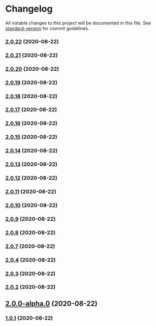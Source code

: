 # Changelog

All notable changes to this project will be documented in this file. See [standard-version](https://github.com/conventional-changelog/standard-version) for commit guidelines.

### [2.0.22](https://github.com/pandahereboy/npm-test/compare/v2.0.21...v2.0.22) (2020-08-22)

### [2.0.21](https://github.com/pandahereboy/npm-test/compare/v2.0.20...v2.0.21) (2020-08-22)

### [2.0.20](https://github.com/pandahereboy/npm-test/compare/v2.0.19...v2.0.20) (2020-08-22)

### [2.0.19](https://github.com/pandahereboy/npm-test/compare/v2.0.18...v2.0.19) (2020-08-22)

### [2.0.18](https://github.com/pandahereboy/npm-test/compare/v2.0.17...v2.0.18) (2020-08-22)

### [2.0.17](https://github.com/pandahereboy/npm-test/compare/v2.0.16...v2.0.17) (2020-08-22)

### [2.0.16](https://github.com/pandahereboy/npm-test/compare/v2.0.15...v2.0.16) (2020-08-22)

### [2.0.15](https://github.com/pandahereboy/npm-test/compare/v2.0.14...v2.0.15) (2020-08-22)

### [2.0.14](https://github.com/pandahereboy/npm-test/compare/v2.0.13...v2.0.14) (2020-08-22)

### [2.0.13](https://github.com/pandahereboy/npm-test/compare/v2.0.12...v2.0.13) (2020-08-22)

### [2.0.12](https://github.com/pandahereboy/npm-test/compare/v2.0.10...v2.0.12) (2020-08-22)

### [2.0.11](https://github.com/pandahereboy/npm-test/compare/v2.0.10...v2.0.11) (2020-08-22)

### [2.0.10](https://github.com/pandahereboy/npm-test/compare/v2.0.9...v2.0.10) (2020-08-22)

### [2.0.9](https://github.com/pandahereboy/npm-test/compare/v2.0.8...v2.0.9) (2020-08-22)

### [2.0.8](https://github.com/pandahereboy/npm-test/compare/v2.0.7...v2.0.8) (2020-08-22)

### [2.0.7](https://github.com/pandahereboy/npm-test/compare/v2.0.5...v2.0.7) (2020-08-22)

### [2.0.4](https://github.com/pandahereboy/npm-test/compare/v2.0.3...v2.0.4) (2020-08-22)

### [2.0.3](https://github.com/pandahereboy/npm-test/compare/v2.0.2...v2.0.3) (2020-08-22)

### [2.0.2](https://github.com/pandahereboy/npm-test/compare/v2.0.1...v2.0.2) (2020-08-22)

## [2.0.0-alpha.0](https://github.com/pandahereboy/npm-test/compare/v2.0.0-0...v2.0.0-alpha.0) (2020-08-22)

### [1.0.1](https://github.com/pandahereboy/npm-test/compare/v1.0.1-testing.0...v1.0.1) (2020-08-22)
